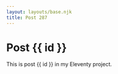 ```yaml
---
layout: layouts/base.njk
title: Post 287
---
```


# Post {{ id }}

This is post {{ id }} in my Eleventy project.
